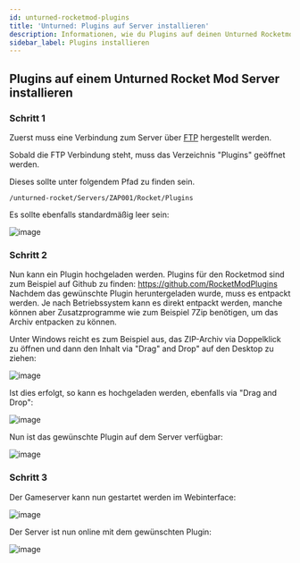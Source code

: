 ```yaml
---
id: unturned-rocketmod-plugins
title: 'Unturned: Plugins auf Server installieren'
description: Informationen, wie du Plugins auf deinen Unturned Rocketmod Server von ZAP-Hosting installieren kannst - ZAP-Hosting.com Dokumentation
sidebar_label: Plugins installieren
---
```


## Plugins auf einem Unturned Rocket Mod Server installieren

### Schritt 1
Zuerst muss eine Verbindung zum Server über [FTP](gameserver-ftpaccess.md) hergestellt werden.

Sobald die FTP Verbindung steht, muss das Verzeichnis "Plugins" geöffnet werden.

Dieses sollte unter folgendem Pfad zu finden sein. 
```
/unturned-rocket/Servers/ZAP001/Rocket/Plugins
```

Es sollte ebenfalls standardmäßig leer sein: 

![image](https://user-images.githubusercontent.com/26007280/189902800-7ad3c2be-2bfe-4dcb-bfc0-b0c3fbd50d30.png)

### Schritt 2

Nun kann ein Plugin hochgeladen werden. 
Plugins für den Rocketmod sind zum Beispiel auf Github zu finden: https://github.com/RocketModPlugins
Nachdem das gewünschte Plugin heruntergeladen wurde, muss es entpackt werden. 
Je nach Betriebssystem kann es direkt entpackt werden, manche können aber Zusatzprogramme wie zum Beispiel 7Zip benötigen, um das Archiv entpacken zu können.

Unter Windows reicht es zum Beispiel aus, das ZIP-Archiv via Doppelklick zu öffnen und dann den Inhalt via "Drag" and Drop" auf den Desktop zu ziehen: 

![image](https://user-images.githubusercontent.com/26007280/189902825-54017271-c218-4cde-bc93-b02c57761d4f.png)

Ist dies erfolgt, so kann es hochgeladen werden, ebenfalls via "Drag and Drop":  

![image](https://user-images.githubusercontent.com/26007280/189902850-2062706d-ff58-40d5-95d7-0d32ed620164.png)

Nun ist das gewünschte Plugin auf dem Server verfügbar:

![image](https://user-images.githubusercontent.com/26007280/189902869-efb4618e-6421-4e26-aa6f-1c7bb4955994.png)

### Schritt 3

Der Gameserver kann nun gestartet werden im Webinterface: 

![image](https://user-images.githubusercontent.com/26007280/189902892-f7c4850b-53f6-4ab6-bb77-1948986fe2f5.png)

Der Server ist nun online mit dem gewünschten Plugin: 

![image](https://user-images.githubusercontent.com/13604413/159184018-6dbe42dc-6f7f-4dc5-ab7a-8308c76284ea.png)

